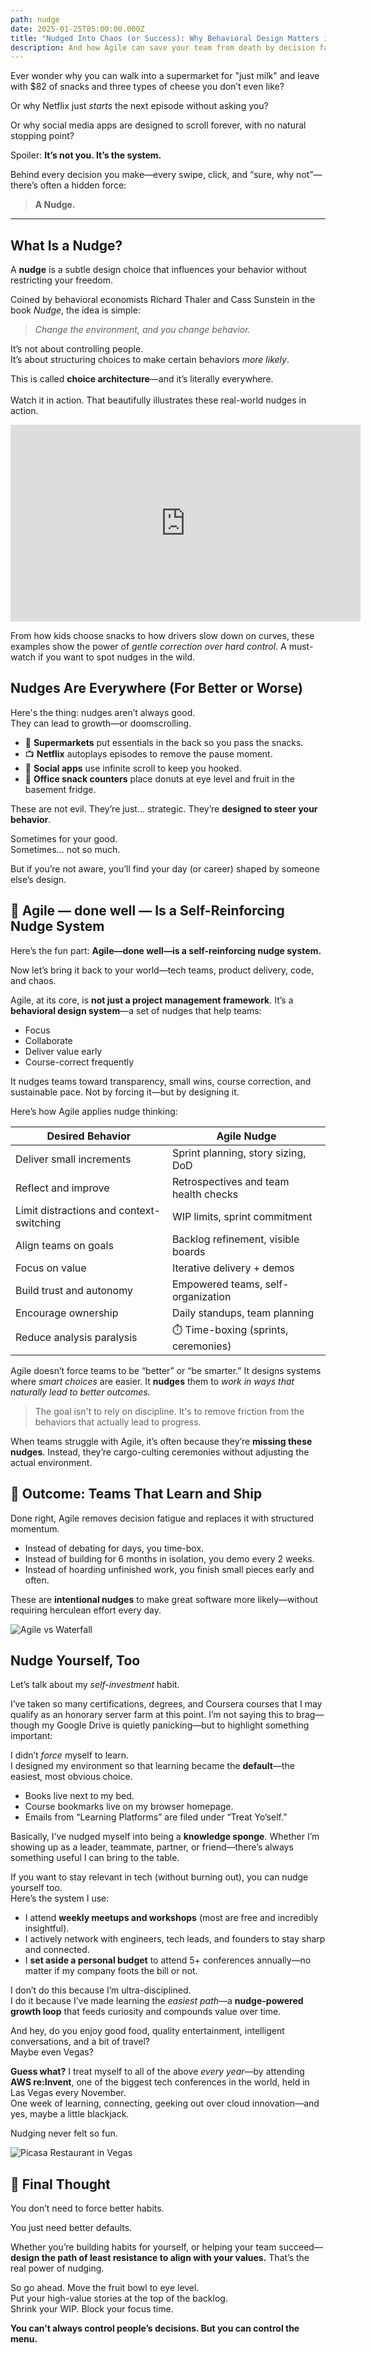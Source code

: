 ```yaml
---
path: nudge
date: 2025-01-25T05:00:00.000Z
title: "Nudged Into Chaos (or Success): Why Behavioral Design Matters in Tech"
description: And how Agile can save your team from death by decision fatigue
---
```

Ever wonder why you can walk into a supermarket for "just milk" and leave with $82 of snacks and three types of cheese you don’t even like?

Or why Netflix just *starts* the next episode without asking you?

Or why social media apps are designed to scroll forever, with no natural stopping point?

Spoiler: **It’s not you. It’s the system.**

Behind every decision you make—every swipe, click, and “sure, why not”—there’s often a hidden force:

> **A Nudge.**

- - -

## What Is a Nudge?

A **nudge** is a subtle design choice that influences your behavior without restricting your freedom.

Coined by behavioral economists Richard Thaler and Cass Sunstein in the book *Nudge*, the idea is simple:

> *Change the environment, and you change behavior.*

It’s not about controlling people.\
It’s about structuring choices to make certain behaviors *more likely*.

This is called **choice architecture**—and it’s literally everywhere.\
\
Watch it in action. That beautifully illustrates these real-world nudges in action.

<iframe width="560" height="315" src="https://www.youtube.com/embed/LF4ETgw29BA?si=DCLgWljDtFMsDz7F" title="YouTube video player" frameborder="0" allow="accelerometer; autoplay; clipboard-write; encrypted-media; gyroscope; picture-in-picture; web-share" referrerpolicy="strict-origin-when-cross-origin" allowfullscreen></iframe>

From how kids choose snacks to how drivers slow down on curves, these examples show the power of *gentle correction over hard control*. A must-watch if you want to spot nudges in the wild.

## Nudges Are Everywhere (For Better or Worse)

Here's the thing: nudges aren’t always good.\
They can lead to growth—or doomscrolling.

* 🛒 **Supermarkets** put essentials in the back so you pass the snacks.
* 📺 **Netflix** autoplays episodes to remove the pause moment.
* 📱 **Social apps** use infinite scroll to keep you hooked.
* 🏢 **Office snack counters** place donuts at eye level and fruit in the basement fridge.

These are not evil. They’re just… strategic. They’re **designed to steer your behavior**. 

Sometimes for your good.\
Sometimes... not so much.

But if you’re not aware, you’ll find your day (or career) shaped by someone else’s design.

## 🧠 **Agile — done well —** Is a S**elf-Reinforcing** Nudge System

Here’s the fun part: **Agile—done well—is a self-reinforcing nudge system.**

Now let’s bring it back to your world—tech teams, product delivery, code, and chaos.

Agile, at its core, is **not just a project management framework**. It’s a **behavioral design system**—a set of nudges that help teams:

* Focus
* Collaborate
* Deliver value early
* Course-correct frequently

It nudges teams toward transparency, small wins, course correction, and sustainable pace. Not by forcing it—but by designing it.

Here’s how Agile applies nudge thinking:

| Desired Behavior                         | Agile Nudge                           |
| ---------------------------------------- | ------------------------------------- |
| Deliver small increments                 | Sprint planning, story sizing, DoD    |
| Reflect and improve                      | Retrospectives and team health checks |
| Limit distractions and context-switching | WIP limits, sprint commitment         |
| Align teams on goals                     | Backlog refinement, visible boards    |
| Focus on value                           | Iterative delivery + demos            |
| Build trust and autonomy                 | Empowered teams, self-organization    |
| Encourage ownership                      | Daily standups, team planning         |
| Reduce analysis paralysis                | ⏱️ Time-boxing (sprints, ceremonies)  |



Agile doesn’t force teams to be “better” or “be smarter.” It designs systems where *smart choices* are easier. It **nudges** them to *work in ways that naturally lead to better outcomes.*

> The goal isn't to rely on discipline. It's to remove friction from the behaviors that actually lead to progress.

When teams struggle with Agile, it’s often because they’re **missing these nudges**. Instead, they’re cargo-culting ceremonies without adjusting the actual environment.

## 🎯 Outcome: Teams That Learn and Ship

Done right, Agile removes decision fatigue and replaces it with structured momentum.

* Instead of debating for days, you time-box.
* Instead of building for 6 months in isolation, you demo every 2 weeks.
* Instead of hoarding unfinished work, you finish small pieces early and often.

These are **intentional nudges** to make great software more likely—without requiring herculean effort every day.

![Agile vs Waterfall](../assets/agile-vs-waterfall.jpg "Agile vs Waterfall")



## Nudge Yourself, Too

Let’s talk about my *self-investment* habit.

I’ve taken so many certifications, degrees, and Coursera courses that I may qualify as an honorary server farm at this point. I’m not saying this to brag—though my Google Drive is quietly panicking—but to highlight something important:

I didn’t *force* myself to learn.\
I designed my environment so that learning became the **default**—the easiest, most obvious choice.

* Books live next to my bed.
* Course bookmarks live on my browser homepage.
* Emails from “Learning Platforms” are filed under “Treat Yo’self.”

Basically, I’ve nudged myself into being a **knowledge sponge**. Whether I’m showing up as a leader, teammate, partner, or friend—there’s always something useful I can bring to the table.

If you want to stay relevant in tech (without burning out), you can nudge yourself too.\
Here’s the system I use:

* I attend **weekly meetups and workshops** (most are free and incredibly insightful).
* I actively network with engineers, tech leads, and founders to stay sharp and connected.
* I **set aside a personal budget** to attend 5+ conferences annually—no matter if my company foots the bill or not.

I don’t do this because I’m ultra-disciplined.\
I do it because I’ve made learning the *easiest path*—a **nudge-powered growth loop** that feeds curiosity and compounds value over time.

And hey, do you enjoy good food, quality entertainment, intelligent conversations, and a bit of travel?\
Maybe even Vegas?

**Guess what?** I treat myself to all of the above *every year*—by attending **AWS re:Invent**, one of the biggest tech conferences in the world, held in Las Vegas every November.\
One week of learning, connecting, geeking out over cloud innovation—and yes, maybe a little blackjack.

Nudging never felt so fun.

![Picasa Restaurant in Vegas ](../assets/vegas.jpg "Picasa Restaurant in Vegas ")

## 🧻 Final Thought

You don’t need to force better habits.

You just need better defaults.

Whether you’re building habits for yourself, or helping your team succeed—**design the path of least resistance to align with your values.** That’s the real power of nudging.

So go ahead. Move the fruit bowl to eye level.\
Put your high-value stories at the top of the backlog.\
Shrink your WIP. Block your focus time.

**You can’t always control people’s decisions. But you can control the menu.**